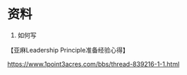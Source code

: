 

# 资料

1. 如何写

【亚麻Leadership Principle准备经验心得】

https://www.1point3acres.com/bbs/thread-839216-1-1.html